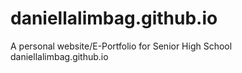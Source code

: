 # daniellalimbag.github.io

A personal website/E-Portfolio for Senior High School
daniellalimbag.github.io
